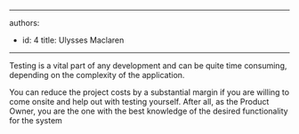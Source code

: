 

---
authors:
  - id: 4
    title: Ulysses Maclaren
---




<span class='intro'> Testing is a vital part of any development and can be quite time consuming, depending on the complexity of the application. </span>

​You can reduce the project costs by a substantial margin if you are willing to come onsite and help out with testing yourself. After all, as the Product Owner, you are the one with the best knowledge of the desired functionality for the system


